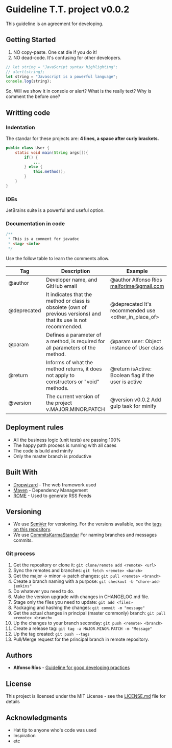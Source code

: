 # Guideline T.T. project v0.0.2

This guideline is an agreement for developing.

## Getting Started

1. NO copy-paste. One cat die if you do it!
2. NO dead-code. It's confusing for other developers.
```javascript
// let string = "JavaScript syntax highlighting";
// alert(string);
let string = "Javascript is a powerful language";
console.log(string);
```
So, Will we show it in console or alert? What is the really text? Why is comment the before one?

## Writting code

### Indentation
The standar for these projects are: 
**4 lines, a space after curly brackets.**
```java
public class User {
    static void main(String args[]){
        if() {
            ...
        } else {
            this.method();
        }
    }
}
```
### IDEs
JetBrains suite is a powerful and useful option.
### Documentation in code
```java
/**
 * This is a comment for javadoc
 * <tag> <info>
 */
```
Use the follow table to learn the comments allow.

| Tag         	| Description                                                                                                       	| Example                                              	
|-------------	|-------------------------------------------------------------------------------------------------------------------	|------------------------------------------------------	
| @author     	| Developer name, and GitHub email                                                                                  	| @author Alfonso Ríos <malforime@gmail.com>           	
| @deprecated 	| It indicates that the method or class is obsolete (own of previous versions) and that its use is not recommended. 	| @deprecated It's recommended use <other_in_place_of> 	
| @param      	| Defines a parameter of a method, is required for all parameters of the method.                                    	| @param user: Object instance of User class           	
| @return      	| Informs of what the method returns, it does not apply to constructors or "void" methods.                            	| @return isActive: Boolean flag if the user is active
| @version     	| The current version of the project v.MAJOR.MINOR.PATCH                            	                                | @version v0.0.2   Add gulp task for minify
           	
## Deployment rules

* All the business logic (unit tests) are passing 100%
* The happy path process is running with all cases
* The code is build and minify
* Only the master branch is productive

## Built With

* [Dropwizard](http://www.dropwizard.io/1.0.2/docs/) - The web framework used
* [Maven](https://maven.apache.org/) - Dependency Management
* [ROME](https://rometools.github.io/rome/) - Used to generate RSS Feeds


## Versioning

* We use [SemVer](http://semver.org/) for versioning. For the versions available, see the [tags on this repository](https://github.com/your/project/tags).
* We use [CommitsKarmaStandar](http://karma-runner.github.io/1.0/dev/git-commit-msg.html) For naming branches and messages commits.

### Git process

1. Get the repository or clone it: `git clone/remote add <remote> <url>`
2. Sync the remotes and branches: `git fetch <remote> <banch>`
3. Get the major -> minor -> patch changes: `git pull <remote> <branch>`
4. Create a branch naming with a purpose: `git checkout -b "chore-add-jenkins"`
5. Do whatever you need to do.
6. Make the version upgrade with changes in CHANGELOG.md file.
7. Stage only the files you need to update: `git add <files>`
8. Packaging and hashing the changes: `git commit -m "message"`
9. Get the actual changes in principal (master commonly) branch: `git pull <remote> <branch>`
10. Up the changes to your branch seconday: `git push <remote> <branch>`
11. Create a release tag: `git tag -a MAJOR.MINOR.PATCH -m "Message"`
12. Up the tag created: `git push --tags`
13. Pull/Merge request for the principal branch in remote repository.

## Authors

* **Alfonso Ríos** - [Guideline for good developing practices](https://github.com/alfonsorios96/tt-practices)

## License

This project is licensed under the MIT License - see the [LICENSE.md](LICENSE.md) file for details

## Acknowledgments

* Hat tip to anyone who's code was used
* Inspiration
* etc
